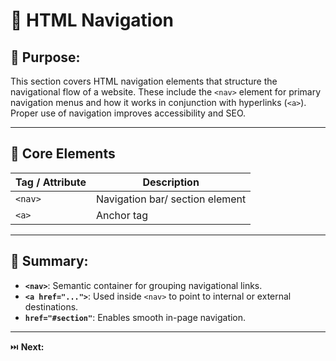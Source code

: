 # 🧭 HTML Navigation

## 🎯 Purpose:

This section covers HTML navigation elements that structure the navigational flow of a website. These include the `<nav>` element for primary navigation menus and how it works in conjunction with hyperlinks (`<a>`). Proper use of navigation improves accessibility and SEO.

---

## 📑 Core Elements

| **Tag / Attribute** | **Description**                                                                 |
|---------------------|---------------------------------------------------------------------------------|
| `<nav>`             | Navigation bar/ section element                |
| `<a>`               | Anchor tag                |

---

## 🔑 Summary:

- **`<nav>`**: Semantic container for grouping navigational links.
- **`<a href="...">`**: Used inside `<nav>` to point to internal or external destinations.
- **`href="#section"`**: Enables smooth in-page navigation.

---

⏭️ **Next:** 
